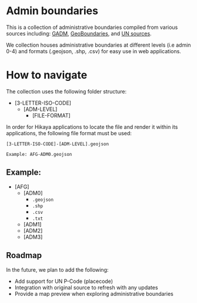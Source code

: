 # Admin boundaries

This is a collection of administrative boundaries compiled from various sources including: [GADM](https://gadm.org), [GeoBoundaries](https://www.geoboundaries.org/), and [UN sources](https://data.humdata.org/).

We collection houses administrative boundaries at different levels (i.e admin 0-4) and formats (.geojson, .shp, .csv) for easy use in web applications.

# How to navigate

The collection uses the following folder structure:

- [3-LETTER-ISO-CODE]
    - [ADM-LEVEL]
        - [FILE-FORMAT]

In order for Hikaya applications to locate the file and render it within its applications, the following file format must be used:
```
[3-LETTER-ISO-CODE]-[ADM-LEVEL].geojson

Example: AFG-ADM0.geojson
```

## Example:

- [AFG]
    - [ADM0]
        - `.geojson`
        - `.shp`
        - `.csv`
        - `.txt`
    - [ADM1]
    - [ADM2]
    - [ADM3]

## Roadmap

In the future, we plan to add the following:
- Add support for UN P-Code (placecode)
- Integration with original source to refresh with any updates
- Provide a map preview when exploring administrative boundaries